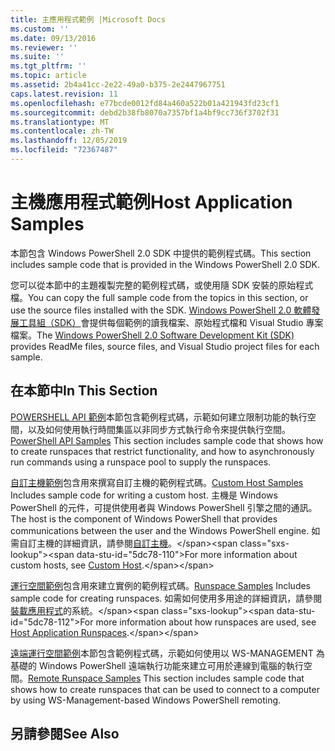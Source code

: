 ```yaml
---
title: 主應用程式範例 |Microsoft Docs
ms.custom: ''
ms.date: 09/13/2016
ms.reviewer: ''
ms.suite: ''
ms.tgt_pltfrm: ''
ms.topic: article
ms.assetid: 2b4a41cc-2e22-49a0-b375-2e2447967751
caps.latest.revision: 11
ms.openlocfilehash: e77bcde0012fd84a460a522b01a421943fd23cf1
ms.sourcegitcommit: debd2b38fb8070a7357bf1a4bf9cc736f3702f31
ms.translationtype: MT
ms.contentlocale: zh-TW
ms.lasthandoff: 12/05/2019
ms.locfileid: "72367487"
---
```

# <a name="host-application-samples"></a><span data-ttu-id="5dc78-102">主機應用程式範例</span><span class="sxs-lookup"><span data-stu-id="5dc78-102">Host Application Samples</span></span>

<span data-ttu-id="5dc78-103">本節包含 Windows PowerShell 2.0 SDK 中提供的範例程式碼。</span><span class="sxs-lookup"><span data-stu-id="5dc78-103">This section includes sample code that is provided in the Windows PowerShell 2.0 SDK.</span></span>

 <span data-ttu-id="5dc78-104">您可以從本節中的主題複製完整的範例程式碼，或使用隨 SDK 安裝的原始程式檔。</span><span class="sxs-lookup"><span data-stu-id="5dc78-104">You can copy the full sample code from the topics in this section, or use the source files installed with the SDK.</span></span> <span data-ttu-id="5dc78-105">[Windows PowerShell 2.0 軟體發展工具組（SDK）](https://www.microsoft.com/en-us/download/details.aspx?id=2560)會提供每個範例的讀我檔案、原始程式檔和 Visual Studio 專案檔案。</span><span class="sxs-lookup"><span data-stu-id="5dc78-105">The [Windows PowerShell 2.0 Software Development Kit (SDK)](https://www.microsoft.com/en-us/download/details.aspx?id=2560) provides ReadMe files, source files, and Visual Studio project files for each sample.</span></span>

## <a name="in-this-section"></a><span data-ttu-id="5dc78-106">在本節中</span><span class="sxs-lookup"><span data-stu-id="5dc78-106">In This Section</span></span>

 <span data-ttu-id="5dc78-107">[POWERSHELL API 範例](./windows-powershell-api-samples.md)本節包含範例程式碼，示範如何建立限制功能的執行空間，以及如何使用執行時間集區以非同步方式執行命令來提供執行空間。</span><span class="sxs-lookup"><span data-stu-id="5dc78-107">[PowerShell API Samples](./windows-powershell-api-samples.md) This section includes sample code that shows how to create runspaces that restrict functionality, and how to asynchronously run commands using a runspace pool to supply the runspaces.</span></span>

 <span data-ttu-id="5dc78-108">[自訂主機範例](./custom-host-samples.md)包含用來撰寫自訂主機的範例程式碼。</span><span class="sxs-lookup"><span data-stu-id="5dc78-108">[Custom Host Samples](./custom-host-samples.md) Includes sample code for writing a custom host.</span></span> <span data-ttu-id="5dc78-109">主機是 Windows PowerShell 的元件，可提供使用者與 Windows PowerShell 引擎之間的通訊。</span><span class="sxs-lookup"><span data-stu-id="5dc78-109">The host is the component of Windows PowerShell that provides communications between the user and the Windows PowerShell engine.</span></span> <span data-ttu-id="5dc78-110">如需自訂主機的詳細資訊，請參閱[自訂主機](https://msdn.microsoft.com/en-us/library/ee706563(v=vs.85).aspx)。</span><span class="sxs-lookup"><span data-stu-id="5dc78-110">For more information about custom hosts, see [Custom Host](https://msdn.microsoft.com/en-us/library/ee706563(v=vs.85).aspx).</span></span>

 <span data-ttu-id="5dc78-111">[運行空間範例](./runspace-samples.md)包含用來建立實例的範例程式碼。</span><span class="sxs-lookup"><span data-stu-id="5dc78-111">[Runspace Samples](./runspace-samples.md) Includes sample code for creating runspaces.</span></span> <span data-ttu-id="5dc78-112">如需如何使用多用途的詳細資訊，請參閱[裝載應用程式](https://msdn.microsoft.com/en-us/library/ee706563(v=vs.85).aspx)的系統。</span><span class="sxs-lookup"><span data-stu-id="5dc78-112">For more information about how runspaces are used, see [Host Application Runspaces](https://msdn.microsoft.com/en-us/library/ee706563(v=vs.85).aspx).</span></span>

 <span data-ttu-id="5dc78-113">[遠端運行空間範例](./remote-runspace-samples.md)本節包含範例程式碼，示範如何使用以 WS-MANAGEMENT 為基礎的 Windows PowerShell 遠端執行功能來建立可用於連線到電腦的執行空間。</span><span class="sxs-lookup"><span data-stu-id="5dc78-113">[Remote Runspace Samples](./remote-runspace-samples.md) This section includes sample code that shows how to create runspaces that can be used to connect to a computer by using WS-Management-based Windows PowerShell remoting.</span></span>

## <a name="see-also"></a><span data-ttu-id="5dc78-114">另請參閱</span><span class="sxs-lookup"><span data-stu-id="5dc78-114">See Also</span></span>

